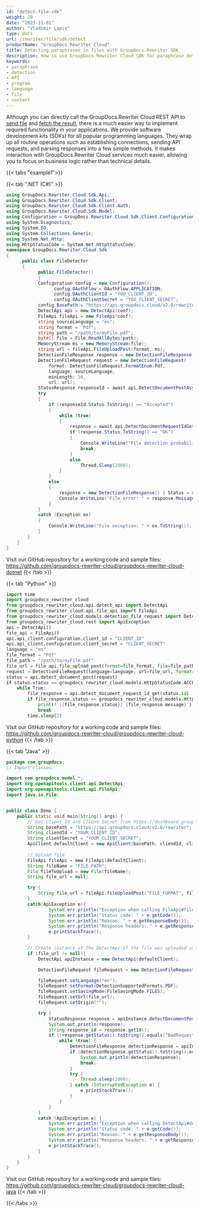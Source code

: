 ```yaml
---
id: "detect-file-sdk"
weight: 20
date: "2023-11-01"
author: "Vladimir Lapin"
type: docs
url: /rewriter/file/sdk/detect
productName: "GroupDocs.Rewriter Cloud"
title: Detecting paraphrases in files with GroupDocs.Rewriter SDK
description: How to use GroupDocs.Rewriter Cloud SDK for paraphrase detection in files.
keywords:
- paraphrase
- detection
- API
- program
- language
- file
- content
---
```


Although you can directly call the GroupDocs.Rewriter Cloud REST API to [send file](/rewriter/file/request/) and [fetch the result](/rewriter/file/fetch/), there is a much easier way to implement required functionality in your applications. We provide software development kits (SDKs) for all popular programming languages. They wrap up all routine operations such as establishing connections, sending API requests, and parsing responses into a few simple methods. It makes interaction with GroupDocs.Rewriter Cloud services much easier, allowing you to focus on business logic rather than technical details.

{{< tabs "example1">}}

{{< tab ".NET (C#)" >}}

```csharp
using GroupDocs.Rewriter.Cloud.Sdk.Api;
using GroupDocs.Rewriter.Cloud.Sdk.Client;
using GroupDocs.Rewriter.Cloud.Sdk.Client.Auth;
using GroupDocs.Rewriter.Cloud.Sdk.Model;
using Configuration = GroupDocs.Rewriter.Cloud.Sdk.Client.Configuration;
using System.Diagnostics;
using System.IO;
using System.Collections.Generic;
using System.Net.Http;
using HttpStatusCode = System.Net.HttpStatusCode;
namespace GroupDocs.Rewriter.Cloud.Sdk
{
	  public class FileDetector
	  {
		    public FileDetector()
		    {
            Configuration config = new Configuration();
			      config.OAuthFlow = OAuthFlow.APPLICATION;
			      config.OAuthClientId = "YOU_CLIENT_ID";
			      config.OAuthClientSecret = "YOU_CLIENT_SECRET";
            config.BasePath = "https://api.groupdocs.cloud/v2.0/rewriter";
            DetectApi api = new DetectApi(conf);
            FileApi fileApi = new FileApi(conf);
            string sourceLanguage = "en";
            string format = "Pdf";
            string path = "/path/to/myFile.pdf";
            byte[] file = File.ReadAllBytes(path);
            MemoryStream ms = new MemoryStream(file);
            string url = fileApi.FileUploadPost(format, ms);
            DetectionFileResponse response = new DetectionFileResponse();
            DetectionFileRequest request = new DetectionFileRequest(
                format: DetectionFileRequest.FormatEnum.Pdf,
                language: sourceLanguage,
                minLength: 50,
                url: url);
            StatusResponse responseId = await api.DetectDocumentPostAsync(request);
            try
            {
                if (responseId.Status.ToString() == "Accepted")
                {
                    while (true)
                    {
                        response = await api.DetectDocumentRequestIdGetAsync(responseId.Id);
                        if (response.Status.ToString() == "OK")
                        {
                            Console.WriteLine("File detection probability: " + response.Probability);
                            break;
                        }
                        else
                            Thread.Sleep(2000);
                    }
                }
                else
                {
                    response = new DetectionFileResponse() { Status = responseId.Status, Message = responseId.Message };
                    Console.WriteLine("File error: " + response.Message);
                }
            }
            catch (Exception ex)
            {
                Console.WriteLine("File exception: " + ex.ToString());
            }                
        }
    }
}
```
Visit our GitHub repository for a working code and sample files: https://github.com/groupdocs-rewriter-cloud/groupdocs-rewriter-cloud-dotnet
{{< /tab >}}

{{< tab "Python" >}}

```python
import time
import groupdocs_rewriter_cloud
from groupdocs_rewriter_cloud.api.detect_api import DetectApi
from groupdocs_rewriter_cloud.api.file_api import FileApi
from groupdocs_rewriter_cloud.models.detection_file_request import DetectionSupportedFormats, DetectionFileRequest
from groupdocs_rewriter_cloud.rest import ApiException
api = DetectApi()
file_api = FileApi()
api.api_client.configuration.client_id = "CLIENT_ID"
api.api_client.configuration.client_secret = "CLIENT_SECRET"
language = "en"
file_format = "Pdf"
file_path = "/path/to/myFile.pdf"
file_url = file_api.file_upload_post(format=file_format, file=file_path)
request = DetectionFileRequest(language=language, url=file_url, format=DetectionSupportedFormats.PDF)
status = api.detect_document_post(request)
if status.status == groupdocs_rewriter_cloud.models.HttpStatusCode.ACCEPTED:
    while True:
        file_response = api.detect_document_request_id_get(status.id)
        if file_response.status == groupdocs_rewriter_cloud.models.HttpStatusCode.OK:
            print(f'[{file_response.status}] {file_response.message}')
            break
        time.sleep(2)
```
Visit our GitHub repository for a working code and sample files: https://github.com/groupdocs-rewriter-cloud/groupdocs-rewriter-cloud-python
{{< /tab >}}

{{< tab "Java" >}}

```java
package com.groupdocs;
// Import classes:

import com.groupdocs.model.*;
import org.openapitools.client.api.DetectApi;
import org.openapitools.client.api.FileApi;
import java.io.File;


public class Demo {
    public static void main(String[] args) {
        // Get Client Id and Client Secret from https://dashboard.groupdocs.cloud
        String basePath = "https://api.groupdocs.cloud/v2.0/rewriter";
        String cliendId = "YOUR_CLIENT_ID";
        String clientSecret = "YOUR_CLIENT_SECRET";
        ApiClient defaultClient = new ApiClient(basePath, cliendId, clientSecret, null);
        
        // Upload file
        FileApi fileApi = new FileApi(defaultClient);
        String fileName = "FILE_PATH";
        File fileToUpload = new File(fileName);
        String file_url = null;

        try {
            String file_url = fileApi.fileUploadPost("FILE_FORMAT", fileToUpload);
        }
        catch(ApiException e){
                System.err.println("Exception when calling FileApi#fileUploadPost");
                System.err.println("Status code: " + e.getCode());
                System.err.println("Reason: " + e.getResponseBody());
                System.err.println("Response headers: " + e.getResponseHeaders());
                e.printStackTrace();
        }      

        // Create instance of the DetectApi if the file was uploaded successfully
        if (file_url != null){
            DetectApi apiInstance = new DetectApi(defaultClient);

            DetectionFileRequest fileRequest = new DetectionFileRequest();

            fileRequest.setLanguage("en");
            fileRequest.setFormat(DetectionSupportedFormats.PDF);
            fileRequest.setSavingMode(FileSavingMode.FILES);
            fileRequest.setUrl(file_url);
            fileRequest.setOrigin("");

            try {
                StatusResponse response = apiInstance.detectDocumentPost(fileRequest);
                System.out.println(response);
                String response_id = response.getId();
                if (!response.getStatus().toString().equals("BadRequest")) {
                    while (true) {
                        DetectionFileResponse detectionResponse = apiInstance.detectDocumentRequestIdGet(response_id);
                        if (detectionResponse.getStatus().toString().equals("OK")) {
                            System.out.println(detectionResponse);
                            break;
                        }
                        try {
                            Thread.sleep(2000);
                        } catch (InterruptedException e) {
                            e.printStackTrace();
                        }
                    }
                }
            }
            catch (ApiException e) {
                System.err.println("Exception when calling DetectApi#detectDocumentPost");
                System.err.println("Status code: " + e.getCode());
                System.err.println("Reason: " + e.getResponseBody());
                System.err.println("Response headers: " + e.getResponseHeaders());
                e.printStackTrace();
            }
        }
    }
}
```
Visit our GitHub repository for a working code and sample files: https://github.com/groupdocs-rewriter-cloud/groupdocs-rewriter-cloud-java
{{< /tab >}}

{{< /tabs >}}
